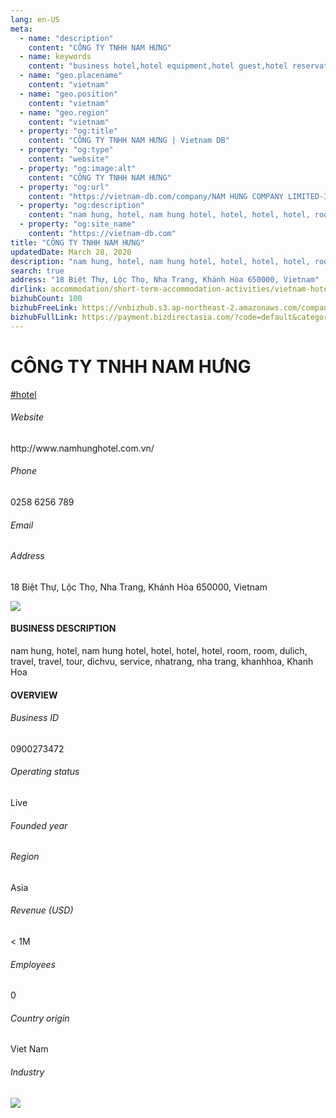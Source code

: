 ```yaml
---
lang: en-US
meta:
  - name: "description"
    content: "CÔNG TY TNHH NAM HƯNG"
  - name: keywords
    content: "business hotel,hotel equipment,hotel guest,hotel reservation,hotels,leisure hotel,membership,on site,resort,resort hotels,tourism,travelers,vacation,vacation,vacation,vietnam-hotel-companies"
  - name: "geo.placename"
    content: "vietnam"
  - name: "geo.position"
    content: "vietnam"
  - name: "geo.region"
    content: "vietnam"
  - property: "og:title"
    content: "CÔNG TY TNHH NAM HƯNG | Vietnam DB"
  - property: "og:type"
    content: "website"
  - property: "og:image:alt"
    content: "CÔNG TY TNHH NAM HƯNG"
  - property: "og:url"
    content: "https://vietnam-db.com/company/NAM HUNG COMPANY LIMITED-3049067"
  - property: "og:description"
    content: "nam hung, hotel, nam hung hotel, hotel, hotel, hotel, room, room, dulich, travel, travel, tour, dichvu, service, nhatrang, nha trang, khanhhoa, Khanh Hoa"
  - property: "og:site_name"
    content: "https://vietnam-db.com"
title: "CÔNG TY TNHH NAM HƯNG"
updatedDate: March 28, 2020
description: "nam hung, hotel, nam hung hotel, hotel, hotel, hotel, room, room, dulich, travel, travel, tour, dichvu, service, nhatrang, nha trang, khanhhoa, Khanh Hoa"
search: true
address: "18 Biệt Thự, Lộc Thọ, Nha Trang, Khánh Hòa 650000, Vietnam"
dirlink: accommodation/short-term-accommodation-activities/vietnam-hotel-companies
bizhubCount: 100
bizhubFreeLink: https://vnbizhub.s3.ap-northeast-2.amazonaws.com/companies/vietnam-hotel-companies_preview.xlsx
bizhubFullLink: https://payment.bizdirectasia.com/?code=default&category=bizhub&item=vietnam-hotel-companies&redirect=https://vietnam-db.com
---
```



<div class="bd-item">
    <div class="item-content">
        <div class="detail-title-wrap">
            <h1 class="detail-title">
                CÔNG TY TNHH NAM HƯNG
            </h1>
        </div>
		<div class="detail-tagslist"><a href="/accommodation/short-term-accommodation-activities/tags/hotel" class="detail-tagitem">#hotel</a></div>
        <h6 class="bd-label">Website</h6>
        <p>http://www.namhunghotel.com.vn/</p>
		<h6 class="bd-label">Phone</h6>
        <p>0258 6256 789</p>
        <h6 class="bd-label">Email</h6>
        <p><a class="textColorPrimary" href="#"></a></p>
        <h6 class="bd-label">Address</h6>
        <p>18 Biệt Thự, Lộc Thọ, Nha Trang, Khánh Hòa 650000, Vietnam</p>
    </div>
</div>

<div class="banner-wrap text-center"><a href="" class="banner-link"><img src="/assets/vndb.com/BannerAds2.jpg" class="banner-img"></a></div>

<div class="bd-item">
    <div class="item-content">
        <h4 class="textColorPrimary item-title">BUSINESS DESCRIPTION</h4>
        <p>nam hung, hotel, nam hung hotel, hotel, hotel, hotel, room, room, dulich, travel, travel, tour, dichvu, service, nhatrang, nha trang, khanhhoa, Khanh Hoa</p>
    </div>
</div>

<div class="bd-item">
    <div class="item-content">
        <h4 class="textColorPrimary item-title">OVERVIEW</h4>
        <div class="item-info">
            <h6 class="bd-label">Business ID</h6>
            <p>0900273472</p>
        </div>
        <div class="item-info">
            <h6 class="bd-label">Operating status</h6>
            <p>Live<small class="bd-status_dot live"></small></p>
        </div>
        <div class="item-info">
            <h6 class="bd-label">Founded year</h6>
            <p></p>
        </div>
        <div class="item-info">
            <h6 class="bd-label">Region</h6>
            <p>Asia</p>
        </div>
        <div class="item-info">
            <h6 class="bd-label">Revenue (USD)</h6>
            <p>&lt; 1M</p>
        </div>
        <div class="item-info">
            <h6 class="bd-label">Employees</h6>
            <p>0</p>
        </div>
        <div class="item-info">
            <h6 class="bd-label">Country origin</h6>
            <p>Viet Nam</p>
        </div>
        <div class="item-info">
            <h6 class="bd-label">Industry</h6>
            <p></p>
        </div>
    </div>
</div>

<div class="banner-wrap text-center"><a href="" class="banner-link"><img src="/assets/vndb.com/BannerAd_04_728x90.jpg" class="banner-img"></a></div>

<CustomPopup popupTitle="ENTER EMAIL TO DOWNLOAD" popupSubTitle="The companies data will be sent to your inbox. Please enter your email." :free="this.$frontmatter.bizhubFreeLink" :paid="this.$frontmatter.bizhubFullLink" :count="this.$frontmatter.bizhubCount"/>

